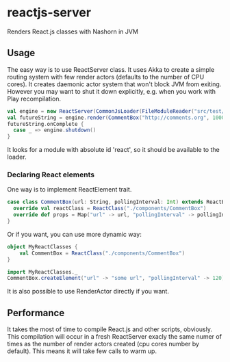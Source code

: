 # reactjs-server
Renders React.js classes with Nashorn in JVM

## Usage
The easy way is to use ReactServer class. It uses Akka to create a simple routing system with few render actors (defaults to the number of CPU cores). It creates daemonic actor system that won't block JVM from exiting. However you may want to shut it down explicitly, e.g. when you work with Play recompilation.
```scala
val engine = new ReactServer(CommonJsLoader(FileModuleReader("src/test/javascript/")))
val futureString = engine.render(CommentBox("http://comments.org", 1000))
futureString.onComplete {
  case _ => engine.shutdown()
}
```
It looks for a module with absolute id 'react', so it should be available to the loader.

### Declaring React elements
One way is to implement ReactElement trait.
```scala
case class CommentBox(url: String, pollingInterval: Int) extends ReactElement {
  override val reactClass = ReactClass("./components/CommentBox")
  override def props = Map("url" -> url, "pollingInterval" -> pollingInterval)
}
```

Or if you want, you can use more dynamic way:
```scala
object MyReactClasses {
	val CommentBox = ReactClass("./components/CommentBox")
}

import MyReactClasses._
CommentBox.createElement("url" -> "some url", "pollingInterval" -> 120)
```

It is also possible to use RenderActor directly if you want.

## Performance
It takes the most of time to compile React.js and other scripts, obviously. This compilation will occur in a fresh ReactServer exacly the same numer of times as the number of render actors created (cpu cores number by default). This means it will take few calls to warm up.
